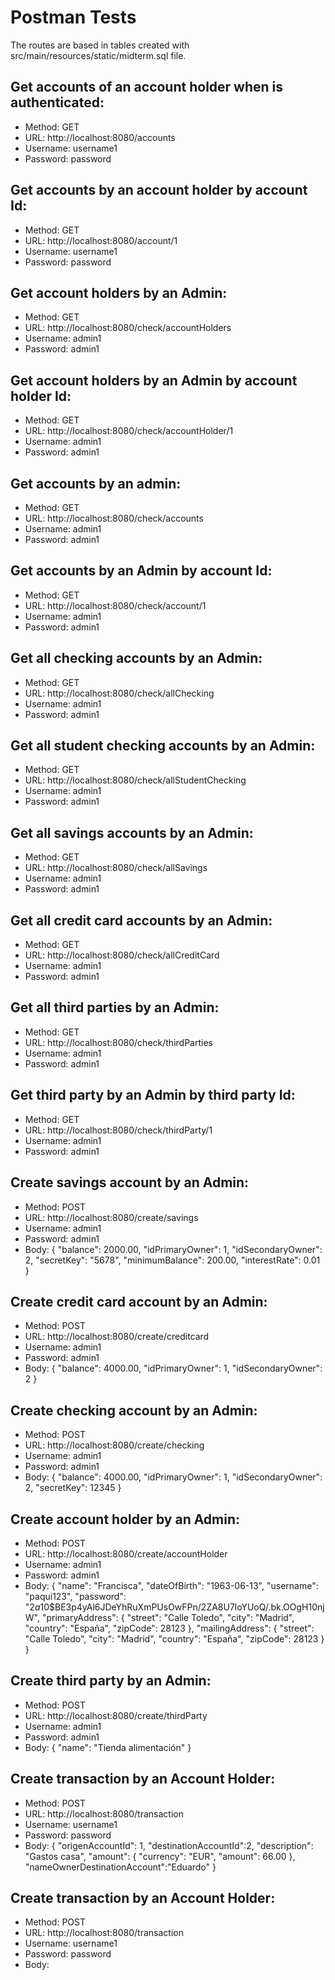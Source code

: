 # Postman Tests
The routes are based in tables created with src/main/resources/static/midterm.sql file.

## Get accounts of an account holder when is authenticated:
  - Method: GET
  - URL: http://localhost:8080/accounts
  - Username: username1
  - Password: password
  
## Get accounts by an account holder by account Id:
  - Method: GET
  - URL: http://localhost:8080/account/1
  - Username: username1
  - Password: password
 
## Get account holders by an Admin:
  - Method: GET
  - URL: http://localhost:8080/check/accountHolders
  - Username: admin1
  - Password: admin1
  
## Get account holders by an Admin by account holder Id:
  - Method: GET
  - URL: http://localhost:8080/check/accountHolder/1
  - Username: admin1
  - Password: admin1
  
## Get accounts by an admin:
  - Method: GET
  - URL: http://localhost:8080/check/accounts
  - Username: admin1
  - Password: admin1
  
## Get accounts by an Admin by account Id:
  - Method: GET
  - URL: http://localhost:8080/check/account/1
  - Username: admin1
  - Password: admin1
  
## Get all checking accounts by an Admin:
  - Method: GET
  - URL: http://localhost:8080/check/allChecking
  - Username: admin1
  - Password: admin1
  
## Get all student checking accounts by an Admin:
  - Method: GET
  - URL: http://localhost:8080/check/allStudentChecking
  - Username: admin1
  - Password: admin1
  
## Get all savings accounts by an Admin:
  - Method: GET
  - URL: http://localhost:8080/check/allSavings
  - Username: admin1
  - Password: admin1
  
## Get all credit card accounts by an Admin:
  - Method: GET
  - URL: http://localhost:8080/check/allCreditCard
  - Username: admin1
  - Password: admin1

## Get all third parties by an Admin:
  - Method: GET
  - URL: http://localhost:8080/check/thirdParties
  - Username: admin1
  - Password: admin1
  
## Get third party by an Admin by third party Id:
  - Method: GET
  - URL: http://localhost:8080/check/thirdParty/1
  - Username: admin1
  - Password: admin1
  
## Create savings account by an Admin:
  - Method: POST
  - URL: http://localhost:8080/create/savings
  - Username: admin1
  - Password: admin1
  - Body: 
    {
    "balance": 2000.00,
    "idPrimaryOwner": 1,
    "idSecondaryOwner": 2,
    "secretKey": "5678",
    "minimumBalance": 200.00,
    "interestRate": 0.01
    }

## Create credit card account by an Admin:
  - Method: POST
  - URL: http://localhost:8080/create/creditcard
  - Username: admin1
  - Password: admin1
  - Body: 
    {
    "balance": 4000.00,
    "idPrimaryOwner": 1,
    "idSecondaryOwner": 2
     }
  
## Create checking account by an Admin:
  - Method: POST
  - URL: http://localhost:8080/create/checking
  - Username: admin1
  - Password: admin1
  - Body: 
    {
    "balance": 4000.00,
    "idPrimaryOwner": 1,
    "idSecondaryOwner": 2,
    "secretKey": 12345
    }
  
## Create account holder by an Admin:
  - Method: POST
  - URL: http://localhost:8080/create/accountHolder
  - Username: admin1
  - Password: admin1
  - Body: {
    "name": "Francisca",
    "dateOfBirth": "1963-06-13",
    "username": "paqui123",
    "password": "$2a$10$BE3p4yAl6JDeYhRuXmPUsOwFPn/2ZA8U7loYUoQ/.bk.OOgH10njW",
    "primaryAddress": {
        "street": "Calle Toledo",
        "city": "Madrid",
        "country": "España",
        "zipCode": 28123
    },
    "mailingAddress": {
        "street": "Calle Toledo",
        "city": "Madrid",
        "country": "España",
        "zipCode": 28123
    }
} 
  
## Create third party by an Admin:
  - Method: POST
  - URL: http://localhost:8080/create/thirdParty
  - Username: admin1
  - Password: admin1
  - Body: {
    "name": "Tienda alimentación"
}

## Create transaction by an Account Holder:
  - Method: POST
  - URL: http://localhost:8080/transaction
  - Username: username1
  - Password: password
  - Body: {
        "origenAccountId": 1,
        "destinationAccountId":2,
        "description": "Gastos casa",
        "amount": {
            "currency": "EUR",
            "amount": 66.00
        }, 
        "nameOwnerDestinationAccount":"Eduardo" 
}













## Create transaction by an Account Holder:
  - Method: POST
  - URL: http://localhost:8080/transaction
  - Username: username1
  - Password: password
  - Body:
  




